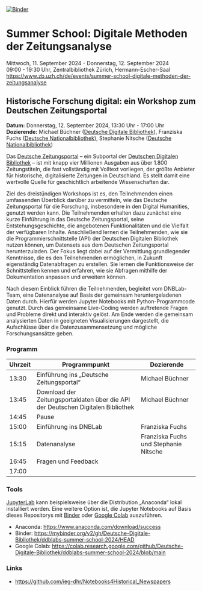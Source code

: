[![Binder](https://mybinder.org/badge_logo.svg)](https://mybinder.org/v2/gh/Deutsche-Digitale-Bibliothek/ddblabs-summer-school-2024/HEAD)
# Summer School: Digitale Methoden der Zeitungsanalyse

Mittwoch, 11. September 2024 - Donnerstag, 12. September 2024  
09:00 - 19:30 Uhr, Zentralbibliothek Zürich, Hermann-Escher-Saal  
https://www.zb.uzh.ch/de/events/summer-school-digitale-methoden-der-zeitungsanalyse  

## Historische Forschung digital: ein Workshop zum Deutschen Zeitungsportal
**Datum:** Donnerstag, 12. September 2024, 13:30 Uhr - 17:00 Uhr  
**Dozierende:** Michael Büchner ([Deutsche Digitale Bibliothek](https://www.deutsche-digitale-bibliothek.de/)), Franziska Fuchs ([Deutsche Nationalbibliothek](https://www.dnb.de/)), Stephanie Nitsche ([Deutsche Nationalbibliothek](https://www.dnb.de/))  

Das [Deutsche Zeitungsportal](https://www.deutsche-digitale-bibliothek.de/newspaper) – ein Subportal der [Deutschen Digitalen Bibliothek](https://www.deutsche-digitale-bibliothek.de/) – ist mit knapp vier Millionen Ausgaben aus über 1.800 Zeitungstiteln, die fast vollständig mit Volltext vorliegen, der größte Anbieter für historische, digitalisierte Zeitungen in Deutschland. Es stellt damit eine wertvolle Quelle für geschichtlich arbeitende Wissenschaften dar.

Ziel des dreistündigen Workshops ist es, den Teilnehmenden einen umfassenden Überblick darüber zu vermitteln, wie das Deutsche Zeitungsportal für die Forschung, insbesondere in den Digital Humanities, genutzt werden kann. Die Teilnehmenden erhalten dazu zunächst eine kurze Einführung in das Deutsche Zeitungsportal, seine Entstehungsgeschichte, die angebotenen Funktionalitäten und die Vielfalt der verfügbaren Inhalte. Anschließend lernen die Teilnehmenden, wie sie die Programmierschnittstelle (API) der Deutschen Digitalen Bibliothek nutzen können, um Datensets aus dem Deutschen Zeitungsportal herunterzuladen. Der Fokus liegt dabei auf der Vermittlung grundlegender Kenntnisse, die es den Teilnehmenden ermöglichen, in Zukunft eigenständig Datenabfragen zu erstellen. Sie lernen die Funktionsweise der Schnittstellen kennen und erfahren, wie sie Abfragen mithilfe der Dokumentation anpassen und erweitern können.

Nach diesem Einblick führen die Teilnehmenden, begleitet vom DNBLab-Team, eine Datenanalyse auf Basis der gemeinsam heruntergeladenen Daten durch. Hierfür werden Jupyter Notebooks mit Python-Programmcode genutzt. Durch das gemeinsame Live-Coding werden auftretende Fragen und Probleme direkt und interaktiv gelöst. Am Ende werden die gemeinsam analysierten Daten in geeigneten Visualisierungen dargestellt, die Aufschlüsse über die Datenzusammensetzung und mögliche Forschungsansätze geben.

### Programm

| Uhrzeit | Programmpunkt                                                                    | Dozierende                             |
|---------|----------------------------------------------------------------------------------|----------------------------------------|
| 13:30   | Einführung ins „Deutsche Zeitungsportal“                                         | Michael Büchner                        |
| 13:45   | Download der Zeitungsportaldaten über die API der Deutschen Digitalen Bibliothek | Michael Büchner                        |
| 14:45   | Pause                                                                            |                                        |
| 15:00   | Einführung ins DNBLab                                                            | Franziska Fuchs                        |
| 15:15   | Datenanalyse                                                                     | Franziska Fuchs und Stephanie Nitsche  |
| 16:45   | Fragen und Feedback                                                              |                                        |
| 17:00   |                                                                                  |                                        |

### Tools

[JupyterLab](https://jupyter.org/) kann beispielsweise über die Distribution „Anaconda“ lokal installiert werden. Eine weitere Option ist, die Jupyter Notebooks auf Basis dieses Repositorys mit [Binder](https://mybinder.org/) oder [Google Colab](https://colab.google/) auszuführen.
- Anaconda: https://www.anaconda.com/download/success
- Binder: https://mybinder.org/v2/gh/Deutsche-Digitale-Bibliothek/ddblabs-summer-school-2024/HEAD
- Google Colab: https://colab.research.google.com/github/Deutsche-Digitale-Bibliothek/ddblabs-summer-school-2024/blob/main

### Links
- https://github.com/ieg-dhr/Notebooks4Historical_Newspapers
